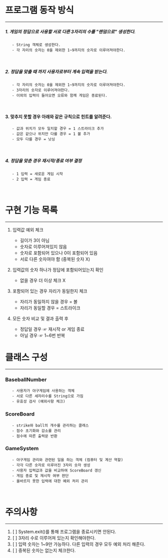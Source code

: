 # 프로그램 동작 방식

---

##### 1. 게임의 정답으로 사용할 서로 다른 3자리의 수를 "랜덤으로" 생성한다.
~~~
   - String 객체로 생성한다.
   - 각 자리의 숫자는 0을 제외한 1~9까지의 숫자로 이루어져야한다.
~~~
<br />

##### 2. 정답을 맞출 때 까지 사용자로부터 계속 입력을 받는다.
~~~
   - 각 자리의 숫자는 0을 제외한 1~9까지의 숫자로 이루어져야한다.
   - 3자리의 숫자로 이루어져야한다.
   - 이외의 입력이 들어오면 오류와 함께 게임은 종료된다.
~~~
<br />

#### 3. 맞추지 못할 경우 아래와 같은 규칙으로 힌트를 알려준다.
~~~
   - 값과 위치가 모두 일치할 경우 = 1 스트라이크 추가
   - 값은 같으나 위치만 다를 경우 = 1 볼 추가
   - 모두 다를 경우 = 낫싱
~~~
<br/>

##### 4. 정답을 맞춘 경우 재시작/종료 여부 결정
~~~
   - 1 입력 = 새로운 게임 시작
   - 2 입력 = 게임 종료
~~~


<br/>

# 구현 기능 목록

---

1. 입력값 예외 체크
   - 길이가 3이 아님
   - 숫자로 이루어져있지 않음
   - 숫자로 포함되어 있으나 0이 포함되어 있음
   - 서로 다른 숫자여야 함 (중복된 숫자 X)


2. 입력값의 숫자 하나가 정답에 포함되어있는지 확인
   - 없을 경우 더 이상 체크 X

    
3. 포함되어 있는 경우 자리가 동일한지 체크
   - 자리가 동일하지 않을 경우 = 볼
   - 자리가 동일할 경우 = 스트라이크


4. 모든 숫자 비교 및 결과 출력 후
   - 정답일 경우 ☞ 재시작 or 게임 종료
   - 아닐 경우 ☞ 1~6번 반복


# 클래스 구성

---

### BaseballNumber
```
   - 사용자가 야구게임에 사용하는 객체
   - 서로 다른 세자리수를 String으로 가짐
   - 유효성 검사 (예외사항 체크)
```

### ScoreBoard
```
   - strike와 ball의 개수를 관리하는 클래스
   - 점수 초기화와 감소를 관리
   - 점수에 따른 출력문 반환
```


### GameSystem
```
   - 야구게임 관리와 관련된 일을 하는 객체 (컴퓨터 및 계산 역할)
   - 각각 다른 숫자로 이루어진 3자리 숫자 생성
   - 사용자 입력값과 값을 비교하여 ScoreBoard 갱신
   - 게임 종료 및 재시작 여부 판단
   - 올바르지 못한 입력에 대한 예외 처리 관리
```


<br/>

# 주의사항

---

1. [ ] System.exit()를 통해 프로그램을 종료시키면 안된다.
2. [ ] 3자리 수로 이루어져 있는지 확인해야한다.
3. [ ] 입력 숫자는 1~9만 가능하다. 다른 입력의 경우 모두 예외 처리 해준다.
4. [ ] 중복된 숫자는 없는지 체크한다.
